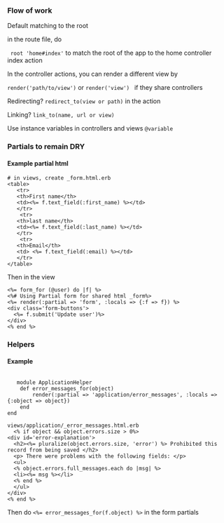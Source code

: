 ### Flow of work
 Default matching to the root

 in the route file, do 

 ` root 'home#index'` to match the root of the app to the home controller index action

In the controller actions, you can render a different view by

`render('path/to/view')` or `render('view') ` if they share controllers

Redirecting? `redirect_to(view or path)` in the action

Linking? `link_to(name, url or view)`

Use instance variables in controllers and views `@variable`

### Partials to remain DRY
 #### Example partial html
 ```
 # in views, create _form.html.erb
 <table>
    <tr>
    <th>First name</th>
    <td><%= f.text_field(:first_name) %></td>
    </tr>
     <tr>
    <th>last name</th>
    <td><%= f.text_field(:last_name) %></td>
    </tr>
     <tr>
    <th>Email</th>
    <td> <%= f.text_field(:email) %></td>
    </tr>
</table>
```

Then in the view
```
<%= form_for (@user) do |f| %>
<%# Using Partial form for shared html _form%>
<%= render(:partial => 'form', :locals => {:f => f}) %>
<div class='form-buttons'>
  <%= f.submit('Update user')%>
</div>
<% end %> 

```

### Helpers
#### Example
``` #in helpers/application-helper

   module ApplicationHelper
    def error_messages_for(object)
        render(:partial => 'application/error_messages', :locals => {:object => object})
    end
end
```
```
views/application/_error_messages.html.erb
  <% if object && object.errors.size > 0%>
<div id='error-explanation'>
  <h2><%= pluralize(object.errors.size, 'error') %> Prohibited this record from being saved </h2>
  <p> There were problems with the following fields: </p>
  <ul>
  <% object.errors.full_messages.each do |msg| %>
  <li><%= msg %></li>
  <% end %>
  </ul>
</div>
<% end %>
```

Then do `<%= error_messages_for(f.object) %>` in the form partials 